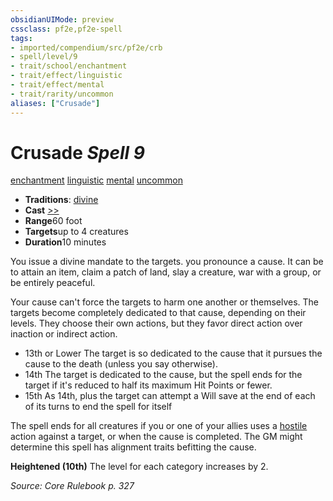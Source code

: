```yaml
---
obsidianUIMode: preview
cssclass: pf2e,pf2e-spell
tags:
- imported/compendium/src/pf2e/crb
- spell/level/9
- trait/school/enchantment
- trait/effect/linguistic
- trait/effect/mental
- trait/rarity/uncommon
aliases: ["Crusade"]
---
```

# Crusade *Spell 9*   
[enchantment](enchantment.md)  [linguistic](linguistic.md)  [mental](mental.md)  [uncommon](uncommon.md)  

- **Traditions**: [divine](divine.md)
- **Cast** [>>](chapter-9-playing-the-game.md#Actions "Two-Action") 
- **Range**60 foot
- **Targets**up to 4 creatures
- **Duration**10 minutes

You issue a divine mandate to the targets. you pronounce a cause. It can be to attain an item, claim a patch of land, slay a creature, war with a group, or be entirely peaceful.

Your cause can't force the targets to harm one another or themselves. The targets become completely dedicated to that cause, depending on their levels. They choose their own actions, but they favor direct action over inaction or indirect action.

- 13th or Lower The target is so dedicated to the cause that it pursues the cause to the death (unless you say otherwise).
- 14th The target is dedicated to the cause, but the spell ends for the target if it's reduced to half its maximum Hit Points or fewer.
- 15th As 14th, plus the target can attempt a Will save at the end of each of its turns to end the spell for itself

The spell ends for all creatures if you or one of your allies uses a [hostile](conditions.md#Hostile) action against a target, or when the cause is completed. The GM might determine this spell has alignment traits befitting the cause.

**Heightened (10th)** The level for each category increases by 2.

*Source: Core Rulebook p. 327*